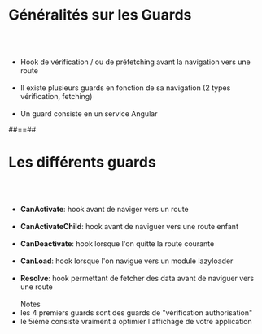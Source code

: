 <!-- .slide: class="sfeir-basic-slide" -->
# Généralités sur les Guards
<br><br>
- Hook de vérification / ou de préfetching avant la navigation vers une route <br><br>
- Il existe plusieurs guards en fonction de sa navigation (2 types vérification, fetching)<br><br>
- Un guard consiste en un service Angular

##==##

<!-- .slide: class="sfeir-basic-slide" -->
# Les différents guards
<br><br>
- __CanActivate__: hook avant de naviger vers un route<br><br>
- __CanActivateChild__: hook avant de naviguer vers une route enfant<br><br>
- __CanDeactivate__: hook lorsque l'on quitte la route courante<br><br>
- __CanLoad__: hook lorsque l'on navigue vers un module lazyloader<br><br>
- __Resolve__:  hook permettant de fetcher des data avant de naviguer vers une route<br><br>
Notes
- les 4 premiers guards sont des guards de "vérification authorisation"
- le 5ième consiste vraiment à optimier l'affichage de votre application

